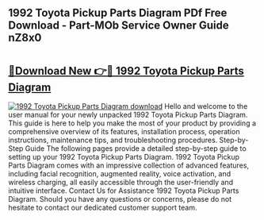 ## 1992 Toyota Pickup Parts Diagram PDf Free Download - Part-MOb Service Owner Guide nZ8x0

# <h2><a href="http://dfrcvlb.blite.top/?on=1992+Toyota+Pickup+Parts+Diagram">🔗Download New 👉🔴 1992 Toyota Pickup Parts Diagram</a></h2>

[![1992 Toyota Pickup Parts Diagram download](https://i.imgur.com/lujVjoI.png)](http://dfrcvlb.blite.top/?on=1992+Toyota+Pickup+Parts+Diagram)
Hello and welcome to the user manual for your newly unpacked 1992 Toyota Pickup Parts Diagram. This guide is here to help you make the most of your product by providing a comprehensive overview of its features, installation process, operation instructions, maintenance tips, and troubleshooting procedures. Step-by-Step Guide The following pages provide a detailed step-by-step guide to setting up your 1992 Toyota Pickup Parts Diagram. 1992 Toyota Pickup Parts Diagram comes with an impressive collection of advanced features, including facial recognition, augmented reality, voice activation, and wireless charging, all easily accessible through the user-friendly and intuitive interface. Contact Us for Assistance 1992 Toyota Pickup Parts Diagram. Should you have any questions or concerns, please do not hesitate to contact our dedicated customer support team.
